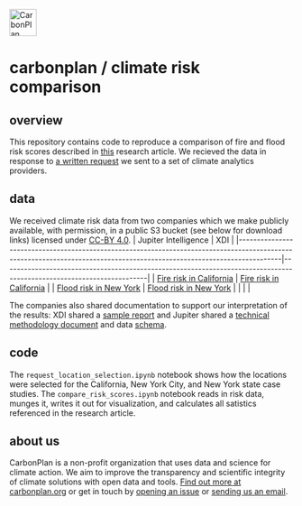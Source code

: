 <p align="left" >
<picture>
  <source media="(prefers-color-scheme: dark)" srcset="https://carbonplan-assets.s3.amazonaws.com/monogram/light-small.png">
  <img alt="CarbonPlan monogram." height="48" src="https://carbonplan-assets.s3.amazonaws.com/monogram/dark-small.png">
</picture>
</p>

# carbonplan / climate risk comparison

## overview

This repository contains code to reproduce a comparison of fire and flood risk scores described in [this](https://carbonplan.org/research/climate-risk-comparison) research article. We recieved the data in response to [a written request](https://github.com/carbonplan/climate-risk-comparison/blob/main/CarbonPlan-Data-Request.pdf) we sent to a set of climate analytics providers.

## data

We received climate risk data from two companies which we make publicly available, with permission, in a public S3 bucket (see below for download links) licensed under [CC-BY 4.0](https://creativecommons.org/licenses/by/4.0/).
| Jupiter Intelligence                                                                                                                                                                | XDI                                                                                                                  |
|------------------------------------------------------------------------------------------------------------------------------------------------------------------------|----------------------------------------------------------------------------------------------------------------------|
| [Fire risk in California](https://carbonplan-climate-impacts.s3.us-west-2.amazonaws.com/climate-risk-comparison/companies/data/CA-Fire-for-CarbonPlan-Input_CA-Fire-for-CarbonPlan_Enhanced_20240502.csv)     | [Fire risk in California](https://carbonplan-climate-impacts.s3.us-west-2.amazonaws.com/climate-risk-comparison/companies/data/californiainput_merged.xlsx) |
| [Flood risk in New York](https://carbonplan-climate-impacts.s3.us-west-2.amazonaws.com/climate-risk-comparison/companies/data/NY-Flood-for-CarbonPlan-Input_NY-Flood-for-CarbonPlan_Enhanced_20240502.csv) | [Flood risk in New York](https://carbonplan-climate-impacts.s3.us-west-2.amazonaws.com/climate-risk-comparison/companies/data/NYinput_merged.xlsx)       |
|                                                                                                                                                                        |                                                                                                                      |

The companies also shared documentation to support our interpretation of the results: XDI shared a [sample report](https://carbonplan-climate-impacts.s3.us-west-2.amazonaws.com/climate-risk-comparison/companies/methods/X_bank_residential_mortgage_report_XDI.pdf) and Jupiter shared a [technical methodology document](https://carbonplan-climate-impacts.s3.us-west-2.amazonaws.com/climate-risk-comparison/companies/methods/Flood%2BWildfire+Global+Technical+Methodology+Overview+-+v3.1.pdf) and data [schema](https://carbonplan-climate-impacts.s3.us-west-2.amazonaws.com/climate-risk-comparison/companies/methods/Schema-ClimateScore-Global-v3.1.xlsx).

## code

The `request_location_selection.ipynb` notebook shows how the locations were selected for the California, New York City, and New York state case studies. The `compare_risk_scores.ipynb` notebook reads in risk data, munges it, writes it out for visualization, and calculates all satistics referenced in the research article.

## about us

CarbonPlan is a non-profit organization that uses data and science for climate action. We aim to improve the transparency and scientific integrity of climate solutions with open data and tools. [Find out more at carbonplan.org](https://carbonplan.org/) or get in touch by [opening an issue](https://github.com/carbonplan/climate-risk-comparison/issues/new) or [sending us an email](mailto:hello@carbonplan.org).
